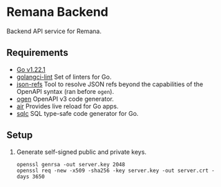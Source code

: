 # Remana Backend

Backend API service for Remana.

## Requirements
- [Go v1.22.1](https://go.dev/dl/)
- [golangci-lint](https://github.com/golangci/golangci-lint)
	Set of linters for Go.
- [json-refs](https://github.com/whitlockjc/json-refs/tree/master?tab=readme-ov-file#nodejs)
	Tool to resolve JSON refs beyond the capabilities of the OpenAPI syntax (ran before `ogen`).
- [ogen](https://github.com/ogen-go/ogen)
	OpenAPI v3 code generator.
- [air](https://github.com/cosmtrek/air)
	Provides live reload for Go apps.
- [sqlc](https://github.com/sqlc-dev/sqlc/)
	SQL type-safe code generator for Go.

## Setup
1. Generate self-signed public and private keys.
	 ```
	 openssl genrsa -out server.key 2048
	 openssl req -new -x509 -sha256 -key server.key -out server.crt -days 3650
	 ```
